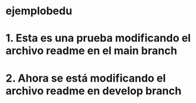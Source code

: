 # ejemplobedu
# 1. Esta es una prueba modificando el archivo readme en el main branch
# 2. Ahora se está modificando el archivo readme en develop branch
